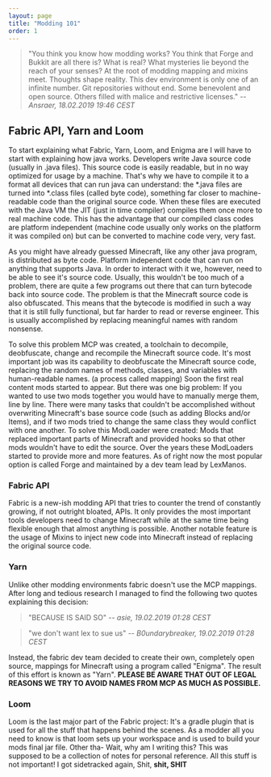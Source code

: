 ```yaml
---
layout: page
title: "Modding 101"
order: 1
---
```

> "You think you know how modding works? You think that Forge and Bukkit are all there is? What is real? What mysteries lie beyond the reach of your senses? At the root of modding mapping and mixins meet. Thoughts shape reality. This dev environment is only one of an infinite number. Git repositories without end. Some benevolent and open source. Others filled with malice and restrictive licenses."
> -- <cite>Ansraer, 18.02.2019 19:46 CEST</cite>

## Fabric API, Yarn and Loom

To start explaining what Fabric, Yarn, Loom, and Enigma are I will have to start with explaining how java works. Developers write Java source code (usually in .java files). This source code is easily readable, but in no way optimized for usage by a machine. That's why we have to compile it to a format all devices that can run java can understand: the *.java files are turned into *.class files (called byte code), something far closer to machine-readable code than the original source code. When these files are executed with the Java VM the JIT (just in time compiler) compiles them once more to real machine code. This has the advantage that our compiled class codes are platform independent (machine code usually only works on the platform it was compiled on) but can be converted to machine code very, very fast.

As you might have already guessed Minecraft, like any other java program, is distributed as byte code. Platform independent code that can run on anything that supports Java. In order to interact with it we, however, need to be able to see it's source code. Usually, this wouldn't be too much of a problem, there are quite a few programs out there that can turn bytecode back into source code. The problem is that the Minecraft source code is also obfuscated. This means that the bytecode is modified in such a way that it is still fully functional, but far harder to read or reverse engineer. This is usually accomplished by replacing meaningful names with random nonsense.

To solve this problem MCP was created, a toolchain to decompile, deobfuscate, change and recompile the Minecraft source code. It's most important job was its capability to deobfuscate the Minecraft source code, replacing the random names of methods, classes, and variables with human-readable names. (a process called mapping) Soon the first real content mods started to appear. But there was one big problem: If you wanted to use two mods together you would have to manually merge them, line by line. There were many tasks that couldn't be accomplished without overwriting Minecraft's base source code (such as adding Blocks and/or Items), and if two mods tried to change the same class they would conflict with one another. To solve this ModLoader were created: Mods that replaced important parts of Minecraft and provided hooks so that other mods wouldn't have to edit the source. Over the years these ModLoaders started to provide more and more features. As of right now the most popular option is called Forge and maintained by a dev team lead by LexManos.

### Fabric API

Fabric is a new-ish modding API that tries to counter the trend of constantly growing, if not outright bloated, APIs. It only provides the most important tools developers need to change Minecraft while at the same time being flexible enough that almost anything is possible. Another notable feature is the usage of Mixins to inject new code into Minecraft instead of replacing the original source code.


### Yarn

Unlike other modding environments fabric doesn't use the MCP mappings. After long and tedious research I managed to find the following two quotes explaining this decision:
> "BECAUSE IS SAID SO"
> -- <cite>asie, 19.02.2019 01:28 CEST</cite>

> "we don't want lex to sue us"
> -- <cite>B0undarybreaker, 19.02.2019 01:28 CEST</cite>

Instead, the fabric dev team decided to create their own, completely open source, mappings for Minecraft using a program called "Enigma". The result of this effort is known as "Yarn". **PLEASE BE AWARE THAT OUT OF LEGAL REASONS WE TRY TO AVOID NAMES FROM MCP AS MUCH AS POSSIBLE.**

### Loom
Loom is the last major part of the Fabric project: It's a gradle plugin that is used for all the stuff that happens behind the scenes. As a modder all you need to know is that loom sets up your workspace and is used to build your mods final jar file. Other tha- Wait, why am I writing this? This was supposed to be a collection of notes for personal reference. All this stuff is not important! I got sidetracked again, Shit, **shit, SHIT**